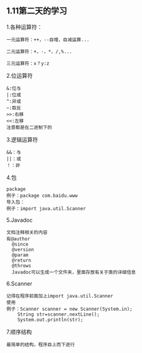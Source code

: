 ## 1.11第二天的学习

1.各种运算符：

    一元运算符：++，--自增，自减运算...

    二元运算符：+，-，*，/,%...

    三元运算符：x？y:z

2.位运算符
    
    &:位与
    |:位或
    ^:异或
    ~:取反
    >>:右移
    <<:左移
    注意都是在二进制下的
 
3.逻辑运算符

    &&：与
    ||：或
    ！：非
    
4.包

    package
    例子：package com.baidu.www
    导入包：
    例子：import java.util.Scanner 

5.Javadoc

    文档注释相关的内容
    有@author
      @since
      @version
      @param
      @return
      @throws
      Javadoc可以生成一个文件夹，里面存放有关于类的详细信息
      
6.Scanner

    记得在程序前面加上import java.util.Scanner 
    使用
    例子：Scanner scanner = new Scanner(System.in);
        String str=scanner.nextLine();
        System.out.println(str);

7.顺序结构

    最简单的结构，程序自上而下进行

